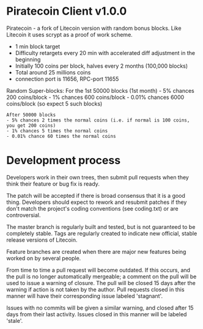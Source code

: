 Piratecoin Client v1.0.0
=======================

Piratecoin - a fork of Litecoin version with random bonus blocks. Like Litecoin it uses scrypt as a proof of work scheme.

   - 1 min block target
   - Difficulty retargets every 20 min with accelerated diff adjustment in the beginning
   - Initially 100 coins per block, halves every 2 months (100,000 blocks)
   - Total around 25 millions coins
   - connection port is 11656, RPC-port 11655

   Random Super-blocks:
    For the 1st 50000 blocks (1st month)
    - 5% chances 200 coins/block
    - 1% chances 600 coins/block
    - 0.01% chances 6000 coins/block (so expect 5 such blocks)

    After 50000 blocks
    - 5% chances 2 times the normal coins (i.e. if normal is 100 coins, you get 200 coins)
    - 1% chances 5 times the normal coins
    - 0.01% chance 60 times the normal coins


Development process
===================

Developers work in their own trees, then submit pull requests when
they think their feature or bug fix is ready.

The patch will be accepted if there is broad consensus that it is a
good thing.  Developers should expect to rework and resubmit patches
if they don't match the project's coding conventions (see coding.txt)
or are controversial.

The master branch is regularly built and tested, but is not guaranteed
to be completely stable. Tags are regularly created to indicate new
official, stable release versions of Litecoin.

Feature branches are created when there are major new features being
worked on by several people.

From time to time a pull request will become outdated. If this occurs, and
the pull is no longer automatically mergeable; a comment on the pull will
be used to issue a warning of closure. The pull will be closed 15 days
after the warning if action is not taken by the author. Pull requests closed
in this manner will have their corresponding issue labeled 'stagnant'.

Issues with no commits will be given a similar warning, and closed after
15 days from their last activity. Issues closed in this manner will be 
labeled 'stale'. 
